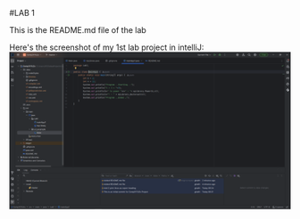 #LAB 1

This is the README.md file of the lab

Here's the screenshot of my 1st lab project in intelliJ:
![img.png](img.png)